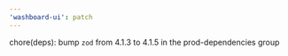 ```yaml
---
'washboard-ui': patch
---
```


chore(deps): bump `zod` from 4.1.3 to 4.1.5 in the prod-dependencies group
